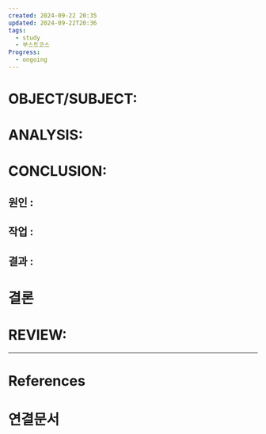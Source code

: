```yaml
---
created: 2024-09-22 20:35
updated: 2024-09-22T20:36
tags:
  - study
  - 부스트코스
Progress:
  - ongoing
---
```

# OBJECT/SUBJECT:

# ANALYSIS:

# CONCLUSION:

## 원인 :

## 작업 :

## 결과 :

# 결론

# REVIEW:


---


# References

# 연결문서
